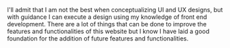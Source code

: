 I'll admit that I am not the best when conceptualizing UI and UX designs, but with guidance I can execute a design using my knowledge of front end development. There are a lot of things that can be done to improve the features and functionalities of this website but I know I have laid a good foundation for the addition of future features and functionalities.
